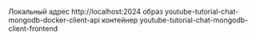 Локальный адрес http://localhost:2024
образ youtube-tutorial-chat-mongodb-docker-client-api
контейнер youtube-tutorial-chat-mongodb-client-frontend 